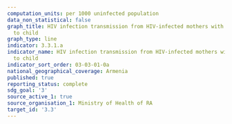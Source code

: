 ```yaml
---
computation_units: per 1000 uninfected population
data_non_statistical: false
graph_title: HIV infection transmission from HIV-infected mothers with non-breastfeeding
  to child
graph_type: line
indicator: 3.3.1.a
indicator_name: HIV infection transmission from HIV-infected mothers with non-breastfeeding
  to child
indicator_sort_order: 03-03-01-0a
national_geographical_coverage: Armenia
published: true
reporting_status: complete
sdg_goal: '3'
source_active_1: true
source_organisation_1: Ministry of Health of RA
target_id: '3.3'
---
```


